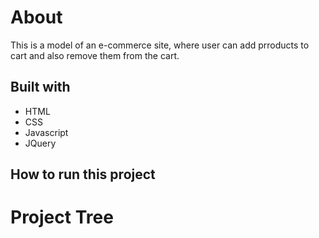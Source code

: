 # About
This is a model of an e-commerce site, where user can add prroducts to cart and also remove them from the cart. 

## Built with
* HTML
* CSS
* Javascript
* JQuery

## How to run this project

# Project Tree

